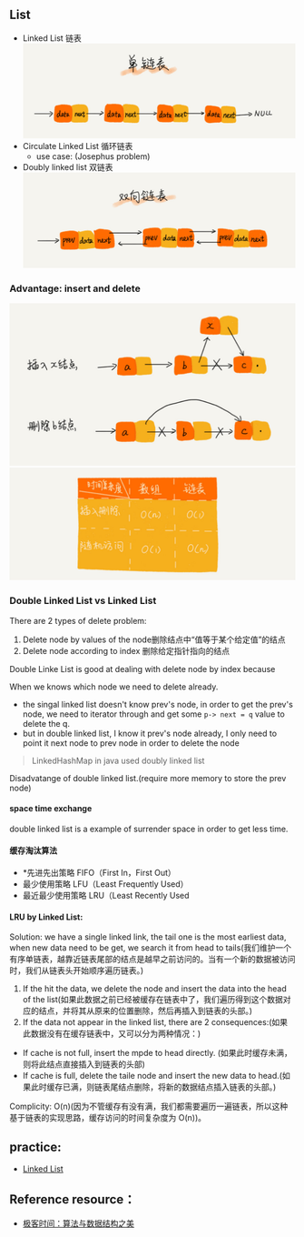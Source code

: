 ## List

* Linked List 链表
  ![linkedlist](../../asserts/images/linkedlist.jpg)
* Circulate Linked List 循环链表
  * use case: (Josephus problem)
* Doubly linked list 双链表
  ![doublylinkedlist](../../asserts/images/doublylinkedlist.jpg)


### Advantage: insert and delete

![insertdeletelinkedlist](../../asserts/images/insertdeletelinkedlist.jpg)
![arrayvslist](../../asserts/images/arrayvslist.jpg)

### Double Linked List vs Linked List

There are 2 types of delete problem:
1. Delete node by values of the node删除结点中“值等于某个给定值”的结点
2. Delete node according to index 删除给定指针指向的结点

Double Linke List is good at dealing with delete node by index because

When we knows which node we need to delete already.
* the singal linked list doesn't know prev's node, in order to get the prev's node, we need to iterator through and get some `p-> next = q` value to delete the q.
* but in double linked list, I know it prev's node already, I only need to point it next node to prev node in order to delete the node

> LinkedHashMap in java used doubly linked list

Disadvatange of double linked list.(require more memory to store the prev node)

#### space time exchange
double linked list is a example of surrender space in order to get less time.

#### 缓存淘汰算法
* *先进先出策略 FIFO（First In，First Out）
* 最少使用策略 LFU（Least Frequently Used）
* 最近最少使用策略 LRU（Least Recently Used

#### LRU by Linked List:
Solution: we have a single linked link, the tail one is the most earliest data, when new data need to be get, we search it from head to tails(我们维护一个有序单链表，越靠近链表尾部的结点是越早之前访问的。当有一个新的数据被访问时，我们从链表头开始顺序遍历链表。)
1. If the hit the data, we delete the node and insert the data into the head of the list(如果此数据之前已经被缓存在链表中了，我们遍历得到这个数据对应的结点，并将其从原来的位置删除，然后再插入到链表的头部。)
2. If the data not appear in the linked list, there are 2 consequences:(如果此数据没有在缓存链表中，又可以分为两种情况：)
  * If cache is not full, insert the mpde to head directly. (如果此时缓存未满，则将此结点直接插入到链表的头部)
  * If cache is full, delete the taile node and insert the new data to head.(如果此时缓存已满，则链表尾结点删除，将新的数据结点插入链表的头部。)


Complicity: O(n)(因为不管缓存有没有满，我们都需要遍历一遍链表，所以这种基于链表的实现思路，缓存访问的时间复杂度为 O(n))。


## practice:

* [Linked List](linkedlist.js)

## Reference resource：
* [极客时间：算法与数据结构之美](https://time.geekbang.org/column/126)
